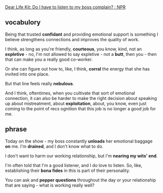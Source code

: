 [Dear Life Kit: Do I have to listen to my boss complain? : NPR](https://www.npr.org/transcripts/1160475109)
## vocabulory
Being that trusted **confidant** and providing emotional support is something I believe strengthens connections and improves the quality of work.

I think, as long as you're friendly, **courteous**, you know, kind, not an **expletive** - no, I'm not allowed to say expletive - not a **butt**, then you - then that can make you a really good co-worker.

Or she can figure out how to, like, I think, **corral** the energy that she has invited into one place.

But that line feels really **nebulous**.

And I think, oftentimes, when you cultivate that sort of emotional connection, it can also be harder to make the right decision about speaking up about mistreatment, about **exploitation**, about, you know, even just coming to the point of recs ognition that this job is no longer a good job for me.
## phrase
Today on the show - my boss constantly **unloads** her emotional baggage **on** me. I'm **drained**, and I don't know what to do.

I don't want to harm our working relationship, but I'm **nearing my wits' end**.

I'm often told that I'm a good listener, and I do love to listen. So, like, establishing their **bona fides** in this is part of their personality.

You can ask and **pepper questions** throughout the day or your relationship that are saying - what is working really well?